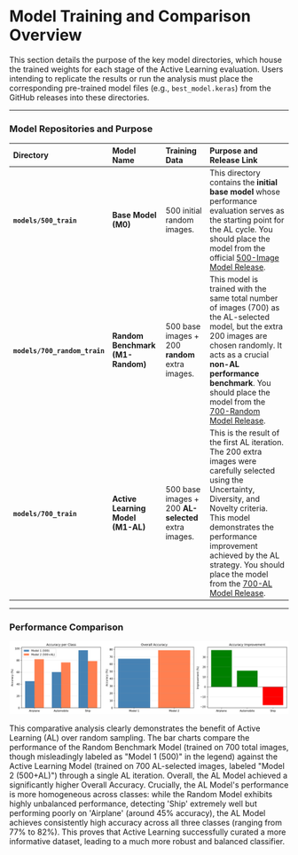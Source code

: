 # Model Training and Comparison Overview

This section details the purpose of the key model directories, which house the trained weights for each stage of the Active Learning evaluation. Users intending to replicate the results or run the analysis must place the corresponding pre-trained model files (e.g., `best_model.keras`) from the GitHub releases into these directories.

-----

### Model Repositories and Purpose

| Directory | Model Name | Training Data | Purpose and Release Link |
| :--- | :--- | :--- | :--- |
| **`models/500_train`** | **Base Model (M0)** | 500 initial random images. | This directory contains the **initial base model** whose performance evaluation serves as the starting point for the AL cycle. You should place the model from the official [500-Image Model Release](https://github.com/IsmaTIBU/ActiveLearning/releases/tag/500_model). |
| **`models/700_random_train`** | **Random Benchmark (M1-Random)** | 500 base images + 200 **random** extra images. | This model is trained with the same total number of images (700) as the AL-selected model, but the extra 200 images are chosen randomly. It acts as a crucial **non-AL performance benchmark**. You should place the model from the [700-Random Model Release](https://github.com/IsmaTIBU/ActiveLearning/releases/tag/700_r_model). |
| **`models/700_train`** | **Active Learning Model (M1-AL)** | 500 base images + 200 **AL-selected** extra images. | This is the result of the first AL iteration. The 200 extra images were carefully selected using the Uncertainty, Diversity, and Novelty criteria. This model demonstrates the performance improvement achieved by the AL strategy. You should place the model from the [700-AL Model Release](https://github.com/IsmaTIBU/ActiveLearning/releases/tag/700_model). |

-----

### Performance Comparison
![Final results](https://github.com/IsmaTIBU/ActiveLearning/blob/main/models/model_comparison.png)

This comparative analysis clearly demonstrates the benefit of Active Learning (AL) over random sampling. The bar charts compare the performance of the Random Benchmark Model (trained on 700 total images, though misleadingly labeled as "Model 1 (500)" in the legend) against the Active Learning Model (trained on 700 AL-selected images, labeled "Model 2 (500+AL)") through a single AL iteration. Overall, the AL Model achieved a significantly higher Overall Accuracy. Crucially, the AL Model's performance is more homogeneous across classes: while the Random Model exhibits highly unbalanced performance, detecting 'Ship' extremely well but performing poorly on 'Airplane' (around 45% accuracy), the AL Model achieves consistently high accuracy across all three classes (ranging from 77% to 82%). This proves that Active Learning successfully curated a more informative dataset, leading to a much more robust and balanced classifier.

